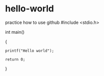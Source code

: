 # hello-world
practice how to use github
#include <stdio.h>

int main()

{

    printf("Hello world");
    
    return 0;
}
